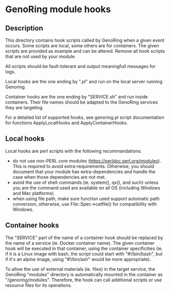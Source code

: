 # GenoRing module hooks

## Description

This directory contains hook scripts called by GenoRing when a given event
occurs. Some scripts are local, some others are for containers. The given
scripts are provided as example and can be altered. Remove all hook scripts that
are not used by your module.

All scripts should be fault-tolerant and output meaningfull messages for logs.

Local hooks are the one ending by ".pl" and run on the local server running
Genoring.

Container hooks are the one ending by "SERVICE.sh" and run inside containers.
Their file names should be adapted to the GenoRing services they are targeting.

For a detailed list of supported hooks, see genoring.pl script documentation for
functions ApplyLocalHooks and ApplyContainerHooks.

## Local hooks
Local hooks are perl scripts with the following recommandations:
- do not use non-PERL core modules (https://perldoc.perl.org/modules).
  This is required to avoid extra-requirements. Otherwise, you should document
  that your module has extra-dependencies and handle the case when those
  dependencies are not met.
- avoid the use of shell commands (ie. system(), qx(), and such) unless you are
  the command used are available on all OS (including Windows and Mac
  platforms).
- when using file path, make sure function used support automatic path
  conversion, otherwise, use File::Spec->catfile() for compatibility with
  Windows.

## Container hooks

The "SERVICE" part of the name of a container hook should be replaced by the
name of a service (ie. Docker container name). The given container hook will be
executed in that container, using the container specificities (ie. if it is a
Linux image with bash, the script could start with "#!/bin/bash", but if it's an
alpine image, using "#!/bin/ash" would be more appropriate).

To allow the use of external materials (ie. files) in the target service, the
GenoRing "modules" directory is automatically mounted in the container as
"/genoring/modules". Therefore, the hook can call additional scripts or use
resource files for its operations.
